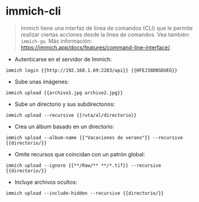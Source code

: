 # immich-cli

> Immich tiene una interfaz de línea de comandos (CLI) que le permite realizar ciertas acciones desde la línea de comandos.
> Vea también: `immich-go`.
> Más información: <https://immich.app/docs/features/command-line-interface/>.

- Autenticarse en el servidor de Immich:

`immich login {{http://192.168.1.69:2283/api}} {{HFEJ38DNSDUEG}}`

- Sube unas imágenes:

`immich upload {{archivo1.jpg archivo2.jpg}}`

- Sube un directorio y sus subdirectorios:

`immich upload --recursive {{ruta/al/directorio}}`

- Crea un álbum basado en un directorio:

`immich upload --album-name {{"Vacaciones de verano"}} --recursive {{directorio/}}`

- Omite recursos que coincidan con un patrón global:

`immich upload --ignore {{**/Raw/** **/*.tif}} --recursive {{directorio/}}`

- Incluye archivos ocultos:

`immich upload --include-hidden --recursive {{directorio/}}`
